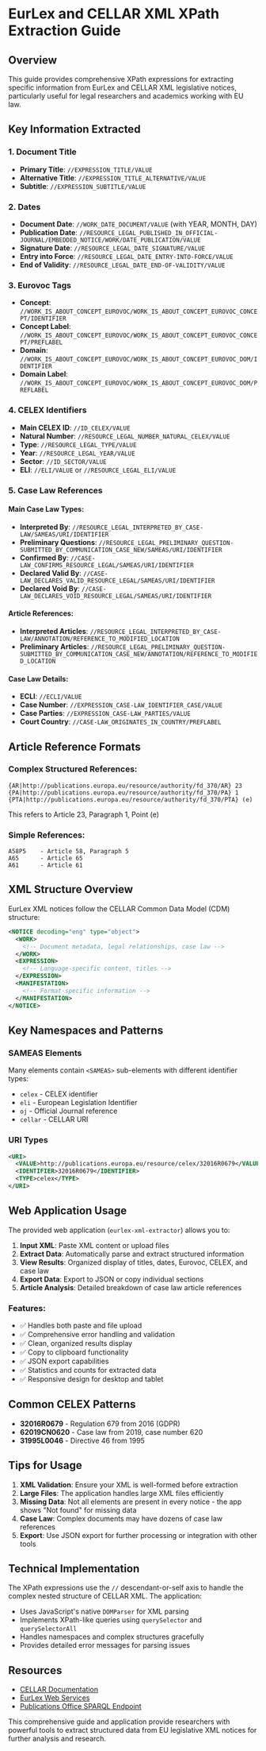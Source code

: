 # EurLex and CELLAR XML XPath Extraction Guide

## Overview

This guide provides comprehensive XPath expressions for extracting specific information from EurLex and CELLAR XML legislative notices, particularly useful for legal researchers and academics working with EU law.

## Key Information Extracted

### 1. Document Title
- **Primary Title**: `//EXPRESSION_TITLE/VALUE`
- **Alternative Title**: `//EXPRESSION_TITLE_ALTERNATIVE/VALUE`
- **Subtitle**: `//EXPRESSION_SUBTITLE/VALUE`

### 2. Dates
- **Document Date**: `//WORK_DATE_DOCUMENT/VALUE` (with YEAR, MONTH, DAY)
- **Publication Date**: `//RESOURCE_LEGAL_PUBLISHED_IN_OFFICIAL-JOURNAL/EMBEDDED_NOTICE/WORK/DATE_PUBLICATION/VALUE`
- **Signature Date**: `//RESOURCE_LEGAL_DATE_SIGNATURE/VALUE`
- **Entry into Force**: `//RESOURCE_LEGAL_DATE_ENTRY-INTO-FORCE/VALUE`
- **End of Validity**: `//RESOURCE_LEGAL_DATE_END-OF-VALIDITY/VALUE`

### 3. Eurovoc Tags
- **Concept**: `//WORK_IS_ABOUT_CONCEPT_EUROVOC/WORK_IS_ABOUT_CONCEPT_EUROVOC_CONCEPT/IDENTIFIER`
- **Concept Label**: `//WORK_IS_ABOUT_CONCEPT_EUROVOC/WORK_IS_ABOUT_CONCEPT_EUROVOC_CONCEPT/PREFLABEL`
- **Domain**: `//WORK_IS_ABOUT_CONCEPT_EUROVOC/WORK_IS_ABOUT_CONCEPT_EUROVOC_DOM/IDENTIFIER`
- **Domain Label**: `//WORK_IS_ABOUT_CONCEPT_EUROVOC/WORK_IS_ABOUT_CONCEPT_EUROVOC_DOM/PREFLABEL`

### 4. CELEX Identifiers
- **Main CELEX ID**: `//ID_CELEX/VALUE`
- **Natural Number**: `//RESOURCE_LEGAL_NUMBER_NATURAL_CELEX/VALUE`
- **Type**: `//RESOURCE_LEGAL_TYPE/VALUE`
- **Year**: `//RESOURCE_LEGAL_YEAR/VALUE`
- **Sector**: `//ID_SECTOR/VALUE`
- **ELI**: `//ELI/VALUE` or `//RESOURCE_LEGAL_ELI/VALUE`

### 5. Case Law References

#### Main Case Law Types:
- **Interpreted By**: `//RESOURCE_LEGAL_INTERPRETED_BY_CASE-LAW/SAMEAS/URI/IDENTIFIER`
- **Preliminary Questions**: `//RESOURCE_LEGAL_PRELIMINARY_QUESTION-SUBMITTED_BY_COMMUNICATION_CASE_NEW/SAMEAS/URI/IDENTIFIER`
- **Confirmed By**: `//CASE-LAW_CONFIRMS_RESOURCE_LEGAL/SAMEAS/URI/IDENTIFIER`
- **Declared Valid By**: `//CASE-LAW_DECLARES_VALID_RESOURCE_LEGAL/SAMEAS/URI/IDENTIFIER`
- **Declared Void By**: `//CASE-LAW_DECLARES_VOID_RESOURCE_LEGAL/SAMEAS/URI/IDENTIFIER`

#### Article References:
- **Interpreted Articles**: `//RESOURCE_LEGAL_INTERPRETED_BY_CASE-LAW/ANNOTATION/REFERENCE_TO_MODIFIED_LOCATION`
- **Preliminary Articles**: `//RESOURCE_LEGAL_PRELIMINARY_QUESTION-SUBMITTED_BY_COMMUNICATION_CASE_NEW/ANNOTATION/REFERENCE_TO_MODIFIED_LOCATION`

#### Case Law Details:
- **ECLI**: `//ECLI/VALUE`
- **Case Number**: `//EXPRESSION_CASE-LAW_IDENTIFIER_CASE/VALUE`
- **Case Parties**: `//EXPRESSION_CASE-LAW_PARTIES/VALUE`
- **Court Country**: `//CASE-LAW_ORIGINATES_IN_COUNTRY/PREFLABEL`

## Article Reference Formats

### Complex Structured References:
```
{AR|http://publications.europa.eu/resource/authority/fd_370/AR} 23 {PA|http://publications.europa.eu/resource/authority/fd_370/PA} 1 {PTA|http://publications.europa.eu/resource/authority/fd_370/PTA} (e)
```
This refers to Article 23, Paragraph 1, Point (e)

### Simple References:
```
A58P5    - Article 58, Paragraph 5
A65      - Article 65
A61      - Article 61
```

## XML Structure Overview

EurLex XML notices follow the CELLAR Common Data Model (CDM) structure:

```xml
<NOTICE decoding="eng" type="object">
  <WORK>
    <!-- Document metadata, legal relationships, case law -->
  </WORK>
  <EXPRESSION>
    <!-- Language-specific content, titles -->
  </EXPRESSION>
  <MANIFESTATION>
    <!-- Format-specific information -->
  </MANIFESTATION>
</NOTICE>
```

## Key Namespaces and Patterns

### SAMEAS Elements
Many elements contain `<SAMEAS>` sub-elements with different identifier types:
- `celex` - CELEX identifier
- `eli` - European Legislation Identifier  
- `oj` - Official Journal reference
- `cellar` - CELLAR URI

### URI Types
```xml
<URI>
  <VALUE>http://publications.europa.eu/resource/celex/32016R0679</VALUE>
  <IDENTIFIER>32016R0679</IDENTIFIER>
  <TYPE>celex</TYPE>
</URI>
```

## Web Application Usage

The provided web application (`eurlex-xml-extractor`) allows you to:

1. **Input XML**: Paste XML content or upload files
2. **Extract Data**: Automatically parse and extract structured information
3. **View Results**: Organized display of titles, dates, Eurovoc, CELEX, and case law
4. **Export Data**: Export to JSON or copy individual sections
5. **Article Analysis**: Detailed breakdown of case law article references

### Features:
- ✅ Handles both paste and file upload
- ✅ Comprehensive error handling and validation
- ✅ Clean, organized results display
- ✅ Copy to clipboard functionality
- ✅ JSON export capabilities
- ✅ Statistics and counts for extracted data
- ✅ Responsive design for desktop and tablet

## Common CELEX Patterns

- **32016R0679** - Regulation 679 from 2016 (GDPR)
- **62019CN0620** - Case law from 2019, case number 620
- **31995L0046** - Directive 46 from 1995

## Tips for Usage

1. **XML Validation**: Ensure your XML is well-formed before extraction
2. **Large Files**: The application handles large XML files efficiently
3. **Missing Data**: Not all elements are present in every notice - the app shows "Not found" for missing data
4. **Case Law**: Complex documents may have dozens of case law references
5. **Export**: Use JSON export for further processing or integration with other tools

## Technical Implementation

The XPath expressions use the `//` descendant-or-self axis to handle the complex nested structure of CELLAR XML. The application:

- Uses JavaScript's native `DOMParser` for XML parsing
- Implements XPath-like queries using `querySelector` and `querySelectorAll`
- Handles namespaces and complex structures gracefully
- Provides detailed error messages for parsing issues

## Resources

- [CELLAR Documentation](https://op.europa.eu/en/web/cellar)
- [EurLex Web Services](https://eur-lex.europa.eu/content/tools/webservices/)
- [Publications Office SPARQL Endpoint](http://publications.europa.eu/webapi/rdf/sparql)

This comprehensive guide and application provide researchers with powerful tools to extract structured data from EU legislative XML notices for further analysis and research.